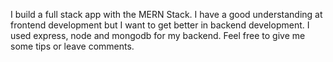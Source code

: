 I build a full stack app with the MERN Stack. I have a good understanding at frontend development but I want to get better in backend development. I used express, node and mongodb for my backend. Feel free to give me some tips or leave comments. 
